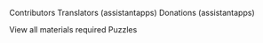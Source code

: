 Contributors
    Translators (assistantapps)
    Donations (assistantapps)

View all materials required
Puzzles



